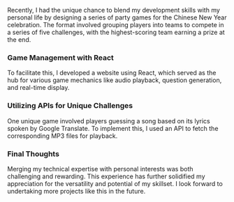 Recently, I had the unique chance to blend my development skills with my personal life by designing a series of party games for the Chinese New Year celebration. The format involved grouping players into teams to compete in a series of five challenges, with the highest-scoring team earning a prize at the end.

### Game Management with React
To facilitate this, I developed a website using React, which served as the hub for various game mechanics like audio playback, question generation, and real-time display.

### Utilizing APIs for Unique Challenges
One unique game involved players guessing a song based on its lyrics spoken by Google Translate. To implement this, I used an API to fetch the corresponding MP3 files for playback.

### Final Thoughts
Merging my technical expertise with personal interests was both challenging and rewarding. This experience has further solidified my appreciation for the versatility and potential of my skillset. I look forward to undertaking more projects like this in the future.
